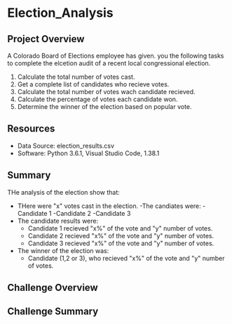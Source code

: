 # Election_Analysis

## Project Overview
A Colorado Board of Elections employee has given. you the following tasks to complete the elcetion audit of a recent local congressional election.

1. Calculate the total number of votes cast.
2. Get a complete list of candidates who recieve votes.
3. Calculate the total number of votes wach candidate recieved.
4. Calculate the percentage of votes each candidate won.
5. Determine the winner of the election based on popular vote.

## Resources
- Data Source: election_results.csv
- Software: Python 3.6.1, Visual Studio Code, 1.38.1

## Summary
THe analysis of the election show that:
- THere were "x" votes cast in the election.
-The candiates were:
  -Candidate 1
  -Candidate 2
  -Candidate 3
- The candidate results were:
  - Candidate 1 recieved "x%" of the vote and "y" number of votes.
  - Candidate 2 recieved "x%" of the vote and "y" number of votes.
  - Candidate 3 recieved "x%" of the vote and "y" number of votes.
- The winner of the election was:
  - Candidate (1,2 or 3), who recieved "x%" of the vote and "y" number of votes.
  
## Challenge Overview
## Challenge Summary
